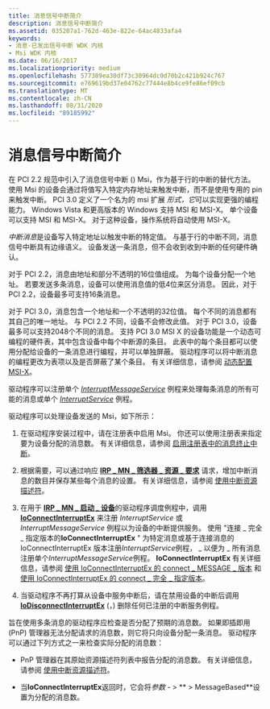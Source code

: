 ```yaml
---
title: 消息信号中断简介
description: 消息信号中断简介
ms.assetid: 035207a1-762d-463e-822e-64ac4833afa4
keywords:
- 消息-已发出信号中断 WDK 内核
- Msi WDK 内核
ms.date: 06/16/2017
ms.localizationpriority: medium
ms.openlocfilehash: 577389ea30df73c30964dc0d70b2c421b924c767
ms.sourcegitcommit: e769619bd37e04762c77444e8b4ce9fe86ef09cb
ms.translationtype: MT
ms.contentlocale: zh-CN
ms.lasthandoff: 08/31/2020
ms.locfileid: "89185992"
---
```

# <a name="introduction-to-message-signaled-interrupts"></a>消息信号中断简介


在 PCI 2.2 规范中引入了消息信号中断 () Msi，作为基于行的中断的替代方法。 使用 Msi 的设备会通过将值写入特定内存地址来触发中断，而不是使用专用的 pin 来触发中断。 PCI 3.0 定义了一个名为的 msi 扩展 *形式，它*可以实现更强的编程能力。 Windows Vista 和更高版本的 Windows 支持 MSI 和 MSI-X。 单个设备可以支持 MSI 和 MSI-X。 对于这种设备，操作系统将自动使用 MSI-X。

*中断消息*是设备写入特定地址以触发中断的特定值。 与基于行的中断不同，消息信号中断具有边缘语义。 设备发送一条消息，但不会收到收到中断的任何硬件确认。

对于 PCI 2.2，消息由地址和部分不透明的16位值组成。 为每个设备分配一个地址。 若要发送多条消息，设备可以使用消息值的低4位来区分消息。 因此，对于 PCI 2.2，设备最多可支持16条消息。

对于 PCI 3.0，消息包含一个地址和一个不透明的32位值。 每个不同的消息都有其自己的唯一地址。 与 PCI 2.2 不同，设备不会修改此值。 对于 PCI 3.0，设备最多可以支持2048个不同的消息。 支持 PCI 3.0 MSI X 的设备功能是一个动态可编程的硬件表，其中包含设备中每个中断源的条目。 此表中的每个条目都可以使用分配给设备的一条消息进行编程，并可以单独屏蔽。 驱动程序可以将中断消息的编程更改为表项以及是否屏蔽了某个条目。 有关详细信息，请参阅 [动态配置 MSI-X](dynamically-configuring-msi-x.md)。

驱动程序可以注册单个 [*InterruptMessageService*](/windows-hardware/drivers/ddi/wdm/nc-wdm-kmessage_service_routine) 例程来处理每条消息的所有可能的消息或单个 [*InterruptService*](/windows-hardware/drivers/ddi/wdm/nc-wdm-kservice_routine) 例程。

驱动程序可以处理设备发送的 Msi，如下所示：

1.  在驱动程序安装过程中，请在注册表中启用 Msi。 你还可以使用注册表来指定要为设备分配的消息数。 有关详细信息，请参阅 [启用注册表中的消息终止中断](enabling-message-signaled-interrupts-in-the-registry.md)。

2.  根据需要，可以通过响应 [**IRP \_ MN \_ 筛选器 \_ 资源 \_ 要求**](./irp-mn-filter-resource-requirements.md) 请求，增加中断消息的数目并保存某些每个消息的设置。 有关详细信息，请参阅 [使用中断资源描述符](using-interrupt-resource-descriptors.md)。

3.  在用于 [**IRP \_ MN \_ 启动 \_ 设备**](./irp-mn-start-device.md)的驱动程序调度例程中，调用 [**IoConnectInterruptEx**](/windows-hardware/drivers/ddi/wdm/nf-wdm-ioconnectinterruptex) 来注册 *InterruptService* 或 *InterruptMessageService* 例程以为设备的中断提供服务。 使用 "连接 \_ 完全 \_ 指定版本的**IoConnectInterruptEx** " 为特定消息或基于连接消息的 IoConnectInterruptEx 版本注册*InterruptService*例程， \_ 以便为 \_ 所有消息注册单个*InterruptMessageService*例程。 **IoConnectInterruptEx** 有关详细信息，请参阅 [使用 IoConnectInterruptEx 的 connect \_ MESSAGE \_ 版本](using-the-connect-message-based-version-of-ioconnectinterruptex.md) 和 [使用 IoConnectInterruptEx 的 connect \_ 完全 \_ 指定版本](using-the-connect-fully-specified-version-of-ioconnectinterruptex.md)。

4.  当驱动程序不再打算从设备中服务中断后，请在禁用设备的中断后调用 [**IoDisconnectInterruptEx**](/windows-hardware/drivers/ddi/wdm/nf-wdm-iodisconnectinterruptex) (，) 删除任何已注册的中断服务例程。

旨在使用多条消息的驱动程序应检查是否分配了预期的消息数。 如果即插即用 (PnP) 管理器无法分配请求的消息数，则它将只向设备分配一条消息。 驱动程序可以通过下列方式之一来检查实际分配的消息数：

-   PnP 管理器在其原始资源描述符列表中报告分配的消息数。 有关详细信息，请参阅 [使用中断资源描述符](using-interrupt-resource-descriptors.md)。

-   当**IoConnectInterruptEx**返回时，它会将*参数* - &gt; ** &gt; MessageBased**设置为分配的消息数。

 


